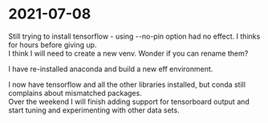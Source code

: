 # 2021-07-08
Still trying to install tensorflow - using --no-pin option had no effect.  I thinks for hours before giving up.  
I think I will need to create a new venv.  Wonder if you can rename them?

I have re-installed anaconda and build a new eff environment.

I now have tensorflow and all the other libraries installed, but conda still complains about mismatched packages.  
Over the weekend I will finish adding support for tensorboard output and start tuning and experimenting with other data sets.
